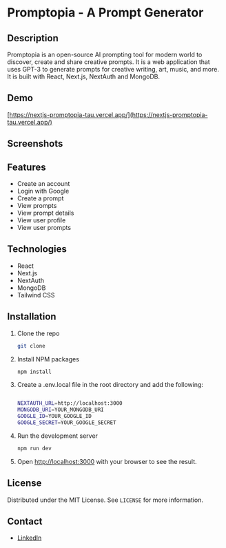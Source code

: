 # Promptopia - A Prompt Generator

## Description

Promptopia is an open-source AI prompting tool for modern world to discover, create and share creative prompts. It is a web application that uses GPT-3 to generate prompts for creative writing, art, music, and more. It is built with React, Next.js, NextAuth and MongoDB.

## Demo

[https://nextjs-promptopia-tau.vercel.app/](https://nextjs-promptopia-tau.vercel.app/)

## Screenshots

## Features

- Create an account
- Login with Google
- Create a prompt
- View prompts
- View prompt details
- View user profile
- View user prompts

## Technologies

- React
- Next.js
- NextAuth
- MongoDB
- Tailwind CSS

## Installation

1. Clone the repo
   ```sh
   git clone
   ```
2. Install NPM packages
   ```sh
   npm install
   ```
3. Create a .env.local file in the root directory and add the following:

   ```sh

   NEXTAUTH_URL=http://localhost:3000
   MONGODB_URI=YOUR_MONGODB_URI
   GOOGLE_ID=YOUR_GOOGLE_ID
   GOOGLE_SECRET=YOUR_GOOGLE_SECRET
   ```

4. Run the development server
   ```sh
   npm run dev
   ```
5. Open [http://localhost:3000](http://localhost:3000) with your browser to see the result.

## License

Distributed under the MIT License. See `LICENSE` for more information.

## Contact

- [LinkedIn](https://www.linkedin.com/in/o%C4%9Fuzy%C3%BCrken)
